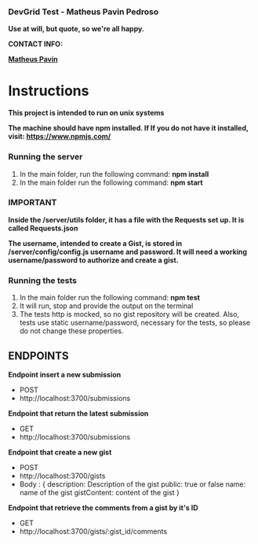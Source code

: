 ### DevGrid Test - Matheus Pavin Pedroso

**Use at will, but quote, so we're all happy.**

**CONTACT INFO:**

**[Matheus Pavin](https://matheuspavin.github.io)**

# Instructions

**This project is intended to run on unix systems**

**The machine should have npm installed. If If you do not have it installed, visit: https://www.npmjs.com/**

### Running the server

1. In the main folder, run the following command: **npm install**
1. In the main folder run the following command: **npm start**

### IMPORTANT
**Inside the /server/utils folder, it has a file with the Requests set up. It is called Requests.json**

**The username, intended to create a Gist, is stored in /server/config/config.js username and password. It will need a working username/password to authorize and create a gist.**

### Running the tests
1. In the main folder run the following command: **npm test**
1. It will run, stop and provide the output on the terminal
1. The tests http is mocked, so no gist repository will be created. Also, tests use static username/password, necessary for the tests, so please do not change these properties.


## ENDPOINTS

**Endpoint insert a new submission**
- POST
- http://localhost:3700/submissions

**Endpoint that return the latest submission**
- GET
- http://localhost:3700/submissions

**Endpoint that create a new gist**
- POST
- http://localhost:3700/gists
- Body : { description: Description of the gist
           public: true or false
           name: name of the gist
           gistContent: content of the gist
         }

**Endpoint that retrieve the comments from a gist by it's ID**
- GET
- http://localhost:3700/gists/:gist_id/comments
